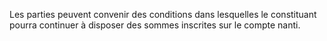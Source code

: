 Les parties peuvent convenir des conditions dans lesquelles le constituant pourra
continuer à disposer des sommes inscrites sur le compte nanti.